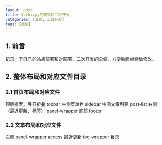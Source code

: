 ```yaml
---
layout: post
title: 5.chirpy的安装和二次开发
categories: [其他, 工具开发]
tags: [原创]
---
```


## 1. 前言

记录一下自己的站点部署和对部署、二次开发的总结，方便后面继续做修改。

## 2. 整体布局和对应文件目录

### 2.1 首页布局和对应文件

顶层搜索，展开折叠 topbar
左侧菜单栏 sidebar
中间文章列表 post-list
右侧（最近更新、标签） panel-wrapper
底部 footer

### 2.2 文章布局和对应文件

右侧 panel-wrapper
    access 最近更新
    toc-wrapper 目录
